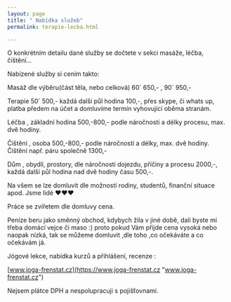 ```yaml
---
layout: page
title: " Nabídka služeb"
permalink: terapie-lecba.html

---
```

O konkrétním detailu dané služby se dočtete v sekci masáže, léčba, čištění...

Nabízené služby si cením takto:

Masáž dle výběru(část těla, nebo celková) 60´ 650,- , 90´ 950,-

Terapie 50´ 500,- každá další půl hodina 100,-, přes skype, či whats up, platba předem na účet a domluvíme termín vyhovující oběma stranám.

Léčba , základní hodina 500,-800,- podle náročnosti a délky procesu, max. dvě hodiny.

Čištění , osoba 500,-800,- podle náročnosti a délky, max. dvě hodiny. Čištění např. páru společně 1300,-

Dům , obydlí, prostory, dle náročnosti dojezdu, příčiny a procesu 2000,-, každá další půl hodina nad dvě hodiny času 500,-.

Na všem se lze domluvit dle možností rodiny, studentů, finanční situace apod. Jsme lidé ♥♥♥

Práce se zvířetem dle domluvy cena.

Peníze beru jako směnný obchod, kdybych žila v jiné době, dali byste mi třeba domácí vejce či maso :) proto pokud Vám přijde cena vysoká nebo naopak nízká, tak se můžeme domluvit ,dle toho ,co očekáváte a co očekávám já.

Jógové lekce, nabídka kurzů a přihlášení, recenze :

[www.joga-frenstat.cz](https://www.joga-frenstat.cz "www.joga-frenstat.cz")

Nejsem plátce DPH a nespolupracuji s pojišťovnami.